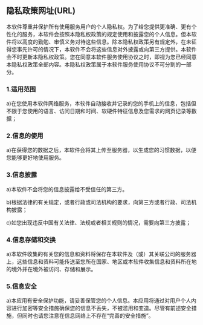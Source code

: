 ## 隐私政策网址(URL)

本软件尊重并保护所有使用服务用户的个人隐私权。为了给您提供更准确、更有个性化的服务，本软件会按照本隐私权政策的规定使用和披露您的个人信息。但本软件将以高度的勤勉、审慎义务对待这些信息。除本隐私权政策另有规定外，在未征得您事先许可的情况下，本软件不会将这些信息对外披露或向第三方提供。本软件会不时更新本隐私权政策。您在同意本软件服务使用协议之时，即视为您已经同意本隐私权政策全部内容。本隐私权政策属于本软件服务使用协议不可分割的一部分。

### 1.适用范围

a)在您使用本软件网络服务，本软件自动接收并记录的您的手机上的信息，包括但不限于您使用的语言、访问日期和时间、软硬件特征信息及您需求的网页记录等数据；

### 2.信息的使用

a)在获得您的数据之后，本软件会将其上传至服务器，以生成您的习惯数据，以便您能够更好地使用服务。

### 3.信息披露

a)本软件不会将您的信息披露给不受信任的第三方。

b)根据法律的有关规定，或者行政或司法机构的要求，向第三方或者行政、司法机构披露；

c)如您出现违反中国有关法律、法规或者相关规则的情况，需要向第三方披露；

### 4.信息存储和交换

a)本软件收集的有关您的信息和资料将保存在本软件及（或）其关联公司的服务器上，这些信息和资料可能传送至您所在国家、地区或本软件收集信息和资料所在地的境外并在境外被访问、存储和展示。
 
### 5.信息安全

a)本应用有安全保护功能，请妥善保管您的个人信息。本应用将通过对用户个人内容进行加密等安全措施确保您的信息不丢失，不被滥用和变造。尽管有前述安全措施，但同时也请您注意在信息网络上不存在“完善的安全措施”。

